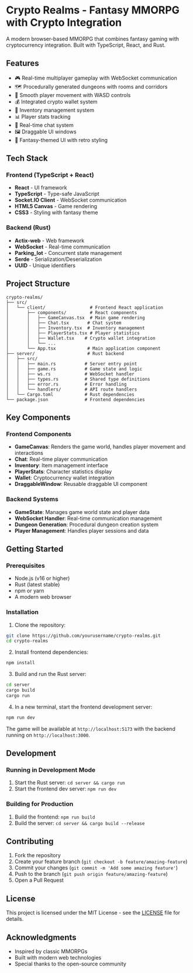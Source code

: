 # Crypto Realms - Fantasy MMORPG with Crypto Integration

A modern browser-based MMORPG that combines fantasy gaming with cryptocurrency integration. Built with TypeScript, React, and Rust.

## Features

- 🎮 Real-time multiplayer gameplay with WebSocket communication
- 🗺️ Procedurally generated dungeons with rooms and corridors
- 🎯 Smooth player movement with WASD controls
- 💰 Integrated crypto wallet system
- 🎒 Inventory management system
- 📊 Player stats tracking
- 💬 Real-time chat system
- 🖼️ Draggable UI windows
- 🎨 Fantasy-themed UI with retro styling

## Tech Stack

### Frontend (TypeScript + React)
- **React** - UI framework
- **TypeScript** - Type-safe JavaScript
- **Socket.IO Client** - WebSocket communication
- **HTML5 Canvas** - Game rendering
- **CSS3** - Styling with fantasy theme

### Backend (Rust)
- **Actix-web** - Web framework
- **WebSocket** - Real-time communication
- **Parking_lot** - Concurrent state management
- **Serde** - Serialization/Deserialization
- **UUID** - Unique identifiers

## Project Structure

```
crypto-realms/
├── src/
│   └── client/                 # Frontend React application
│       ├── components/         # React components
│       │   ├── GameCanvas.tsx  # Main game rendering
│       │   ├── Chat.tsx       # Chat system
│       │   ├── Inventory.tsx  # Inventory management
│       │   ├── PlayerStats.tsx # Player statistics
│       │   ├── Wallet.tsx    # Crypto wallet integration
│       │   └── ...
│       └── App.tsx            # Main application component
├── server/                    # Rust backend
│   ├── src/
│   │   ├── main.rs           # Server entry point
│   │   ├── game.rs           # Game state and logic
│   │   ├── ws.rs             # WebSocket handler
│   │   ├── types.rs          # Shared type definitions
│   │   ├── error.rs          # Error handling
│   │   └── handlers/         # API route handlers
│   └── Cargo.toml            # Rust dependencies
└── package.json              # Frontend dependencies
```

## Key Components

### Frontend Components
- **GameCanvas**: Renders the game world, handles player movement and interactions
- **Chat**: Real-time player communication
- **Inventory**: Item management interface
- **PlayerStats**: Character statistics display
- **Wallet**: Cryptocurrency wallet integration
- **DraggableWindow**: Reusable draggable UI component

### Backend Systems
- **GameState**: Manages game world state and player data
- **WebSocket Handler**: Real-time communication management
- **Dungeon Generation**: Procedural dungeon creation system
- **Player Management**: Handles player sessions and data

## Getting Started

### Prerequisites
- Node.js (v16 or higher)
- Rust (latest stable)
- npm or yarn
- A modern web browser

### Installation

1. Clone the repository:
```bash
git clone https://github.com/yourusername/crypto-realms.git
cd crypto-realms
```

2. Install frontend dependencies:
```bash
npm install
```

3. Build and run the Rust server:
```bash
cd server
cargo build
cargo run
```

4. In a new terminal, start the frontend development server:
```bash
npm run dev
```

The game will be available at `http://localhost:5173` with the backend running on `http://localhost:3000`.

## Development

### Running in Development Mode
1. Start the Rust server: `cd server && cargo run`
2. Start the frontend dev server: `npm run dev`

### Building for Production
1. Build the frontend: `npm run build`
2. Build the server: `cd server && cargo build --release`

## Contributing

1. Fork the repository
2. Create your feature branch (`git checkout -b feature/amazing-feature`)
3. Commit your changes (`git commit -m 'Add some amazing feature'`)
4. Push to the branch (`git push origin feature/amazing-feature`)
5. Open a Pull Request

## License

This project is licensed under the MIT License - see the [LICENSE](LICENSE) file for details.

## Acknowledgments

- Inspired by classic MMORPGs
- Built with modern web technologies
- Special thanks to the open-source community 